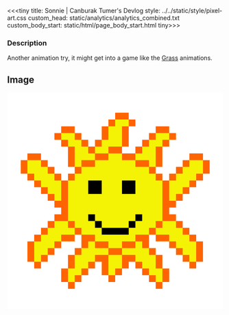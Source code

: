 <<<tiny
title: Sonnie | Canburak Tumer's Devlog
style: ../../static/style/pixel-art.css
custom_head: static/analytics/analytics_combined.txt
custom_body_start: static/html/page_body_start.html
tiny>>>

### Description
Another animation try, it might get into a game like the [Grass](grass.html) animations.

## Image
![art](../../static/pixel-art/Sun-v1.gif)
